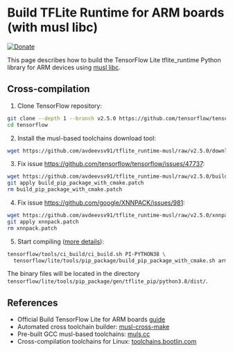 # Build TFLite Runtime for ARM boards (with musl libc)

[![Donate](https://img.shields.io/badge/donate-Yandex-red.svg)](https://money.yandex.ru/to/4100110221014297)

This page describes how to build the TensorFlow Lite tflite_runtime Python library for ARM devices using [musl libc](https://musl.libc.org).

## Cross-compilation

1. Clone TensorFlow repository:

```bash
git clone --depth 1 --branch v2.5.0 https://github.com/tensorflow/tensorflow
cd tensorflow
```

2. Install the musl-based toolchains download tool:

```bash
wget https://github.com/avdeevsv91/tflite_runtime-musl/raw/v2.5.0/download_toolchains.sh -O tensorflow/lite/tools/cmake/download_toolchains.sh
```

3. Fix issue https://github.com/tensorflow/tensorflow/issues/47737:

```bash
wget https://github.com/avdeevsv91/tflite_runtime-musl/raw/v2.5.0/build_pip_package_with_cmake.patch
git apply build_pip_package_with_cmake.patch
rm build_pip_package_with_cmake.patch
```

4. Fix issue https://github.com/google/XNNPACK/issues/981:

```bash
wget https://github.com/avdeevsv91/tflite_runtime-musl/raw/v2.5.0/xnnpack.patch
git apply xnnpack.patch
rm xnnpack.patch
```

5. Start compiling ([more details](https://www.tensorflow.org/lite/guide/build_cmake_pip#arm_cross_compilation)):

```bash
tensorflow/tools/ci_build/ci_build.sh PI-PYTHON38 \
  tensorflow/lite/tools/pip_package/build_pip_package_with_cmake.sh armhf
```

The binary files will be located in the directory `tensorflow/lite/tools/pip_package/gen/tflite_pip/python3.8/dist/`.

##  References

* Official Build TensorFlow Lite for ARM boards [guide](https://www.tensorflow.org/lite/guide/build_arm)
* Automated cross toolchain builder: [musl-cross-make](https://github.com/richfelker/musl-cross-make)
* Pre-built GCC musl-based toolchains: [muls.cc](http://musl.cc)
* Cross-compilation toolchains for Linux: [toolchains.bootlin.com](https://toolchains.bootlin.com)
